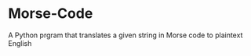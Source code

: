 Morse-Code
==========

A Python prgram that translates a given string in Morse code to plaintext English
